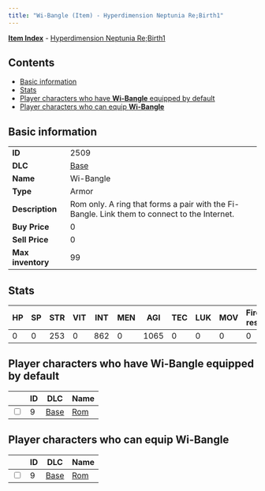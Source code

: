 ```yaml
---
title: "Wi-Bangle (Item) - Hyperdimension Neptunia Re;Birth1"
---
```


[**Item Index**](/neptunia/rb1/item/index.html) - [Hyperdimension Neptunia Re;Birth1](/neptunia/rb1)

## Contents

- [Basic information](#basic-information)
- [Stats](#stats)
- [Player characters who have **Wi-Bangle** equipped by default](#player-characters-who-have-wi-bangle-equipped-by-default)
- [Player characters who can equip **Wi-Bangle**](#player-characters-who-can-equip-wi-bangle)

## Basic information

|   |   |
| -- | -- |
| **ID** | 2509 |
| **DLC** | [Base](/neptunia/rb1/dlc/1-base.html) |
| **Name** | Wi-Bangle |
| **Type** | Armor |
| **Description** | Rom only. A ring that forms a pair with the Fi- Bangle. Link them to connect to the Internet. |
| **Buy Price** | 0 |
| **Sell Price** | 0 |
| **Max inventory** | 99 |

## Stats

| HP | SP | STR | VIT | INT | MEN | AGI | TEC | LUK | MOV | Fire res. | Ice res. | Wind res. | Lightning res. |
| -- | -- | --- | --- | --- | --- | --- | --- | --- | --- | --------- | -------- | --------- | -------------- |
| 0 | 0 | 253 | 0 | 862 | 0 | 1065 | 0 | 0 | 0 | 0 | 0 | 0 | 0 |

## Player characters who have **Wi-Bangle** equipped by default

|    | ID | DLC | Name |
| -- | -- | --- | ---- |
| <input type="checkbox" id="rb1-player-1-9" class="trackbox" /> | 9 | [Base](/neptunia/rb1/dlc/1-base.html) | [Rom](/neptunia/rb1/player/1-9-rom.html) |

## Player characters who can equip **Wi-Bangle**

|    | ID | DLC | Name |
| -- | -- | --- | ---- |
| <input type="checkbox" id="rb1-player-1-9" class="trackbox" /> | 9 | [Base](/neptunia/rb1/dlc/1-base.html) | [Rom](/neptunia/rb1/player/1-9-rom.html) |